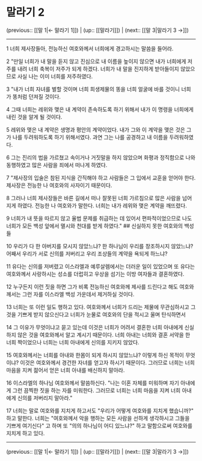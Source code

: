 # 말라기 2

(previous:: [[말 1|← 말라기 1]]) | (up:: [[말라기]]) | (next:: [[말 3|말라기 3 →]])

***




1 
너희 제사장들아, 전능하신 여호와께서 너희에게 경고하시는 말씀을 들어라. 



2 
"만일 너희가 내 말을 듣지 않고 진심으로 내 이름을 높이지 않으면 내가 너희에게 저주를 내려 너희 축복이 저주가 되게 하겠다. 너희가 내 말을 진지하게 받아들이지 않았으므로 사실 나는 이미 너희를 저주하였다. 



3 
"내가 너희 자녀를 벌할 것이며 너희 희생제물의 똥을 너희 얼굴에 바를 것이니 너희가 똥처럼 던져질 것이다. 



4 
그때 너희는 레위와 맺은 내 계약이 존속하도록 하기 위해서 내가 이 명령을 너희에게 내린 것을 알게 될 것이다. 



5 
레위와 맺은 내 계약은 생명과 평안의 계약이었다. 내가 그와 이 계약을 맺은 것은 그가 나를 두려워하도록 하기 위해서였다. 과연 그는 나를 공경하고 내 이름을 두려워하였다. 



6 
그는 진리의 법을 가르쳤고 속이거나 거짓말을 하지 않았으며 화평과 정직함으로 나와 동행하였고 많은 사람을 죄에서 떠나게 하였다. 



7 
"제사장의 입술은 참된 지식을 간직해야 하고 사람들은 그 입에서 교훈을 얻어야 한다. 제사장은 전능한 나 여호와의 사자이기 때문이다. 



8 
그러나 너희 제사장들은 바른 길에서 떠나 잘못된 너희 가르침으로 많은 사람을 넘어지게 하였다. 전능한 나 여호와가 말한다. 너희는 내가 레위와 맺은 계약을 깨뜨렸다. 



9 
너희가 내 뜻을 따르지 않고 율법 문제를 취급하는 데 있어서 편파적이었으므로 나도 너희가 모든 백성 앞에서 멸시와 천대를 받게 하였다." ## 신실하지 못한 여호와의 백성들 



10 
우리가 다 한 아버지를 모시지 않았느냐? 한 하나님이 우리를 창조하시지 않았느냐? 어째서 우리가 서로 신의를 저버리고 우리 조상들의 계약을 욕되게 하느냐? 



11 
유다는 신의를 저버렸고 이스라엘과 예루살렘에서는 더러운 일이 있었으며 또 유다는 여호와께서 사랑하시는 성소를 더럽히고 우상을 섬기는 이방 여자들과 결혼하였다. 



12 
누구든지 이런 짓을 하면 그가 비록 전능하신 여호와께 제사를 드린다고 해도 여호와께서는 그런 자를 이스라엘 백성 가운데서 제거하실 것이다. 



13 
너희는 또 이런 일도 행하고 있다. 여호와께서 너희가 드리는 제물에 무관심하시고 그것을 기쁘게 받지 않으신다고 너희가 눈물로 여호와의 단을 적시고 울며 탄식하면서 



14 
그 이유가 무엇이냐고 묻고 있는데 이것은 너희가 어려서 결혼한 너희 아내에게 신실하지 않은 것을 여호와께서 알고 계시기 때문이다. 너희 아내는 너희와 결혼 서약을 한 너희 짝이었으나 너희는 너희 아내에게 신의를 지키지 않았다. 



15 
여호와께서는 너희를 아내와 한몸이 되게 하시지 않았느냐? 이렇게 하신 목적이 무엇이냐? 이것은 여호와께서 경건한 자녀를 얻고자 하시기 때문이다. 그러므로 너희는 너희 마음을 지켜 젊어서 얻은 너희 아내를 배신하지 말아라. 



16 
이스라엘의 하나님 여호와께서 말씀하신다. "나는 이혼 자체를 미워하며 자기 아내에게 그런 끔찍한 짓을 하는 자를 미워한다. 그러므로 너희는 너희 마음을 지켜 너희 아내에게 신의를 저버리지 말아라." 



17 
너희는 말로 여호와를 지치게 하고서도 "우리가 어떻게 여호와를 지치게 했습니까?" 하고 말한다. 너희는 "여호와께서 악을 행하는 모든 사람을 선하게 생각하시고 그들을 기쁘게 여기신다" 고 하며 또 "의의 하나님이 어디 있느냐?" 하고 말함으로써 여호와를 지치게 하고 있다.

***

(previous:: [[말 1|← 말라기 1]]) | (up:: [[말라기]]) | (next:: [[말 3|말라기 3 →]])
